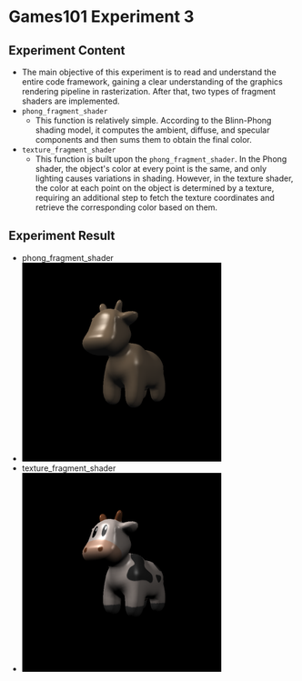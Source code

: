 # Games101 Experiment 3

## Experiment Content

- The main objective of this experiment is to read and understand the entire code framework, gaining a clear understanding of the graphics rendering pipeline in rasterization. After that, two types of fragment shaders are implemented.
- `phong_fragment_shader`  
  - This function is relatively simple. According to the Blinn-Phong shading model, it computes the ambient, diffuse, and specular components and then sums them to obtain the final color.
- `texture_fragment_shader`  
  - This function is built upon the `phong_fragment_shader`. In the Phong shader, the object's color at every point is the same, and only lighting causes variations in shading. However, in the texture shader, the color at each point on the object is determined by a texture, requiring an additional step to fetch the texture coordinates and retrieve the corresponding color based on them.

## Experiment Result

- phong_fragment_shader
- <img src="https://github.com/corgiInequation/Games101_shaderAndPipline/blob/main/output2.png" alt="image-20250511134235050" style="zoom:50%;" />
- texture_fragment_shader
- <img src="https://github.com/corgiInequation/Games101_shaderAndPipline/blob/main/output.png" alt="image-20250511134302915" style="zoom:50%;" />

